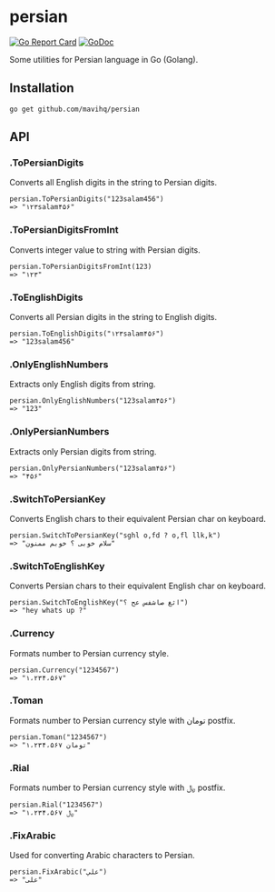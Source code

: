 # persian
[![Go Report Card](https://goreportcard.com/badge/github.com/mavihq/persian)](https://goreportcard.com/report/github.com/mavihq/persian)
[![GoDoc](https://godoc.org/github.com/mavihq/persian?status.svg)](https://godoc.org/github.com/mavihq/persian)

Some utilities for Persian language in Go (Golang).

## Installation
```
go get github.com/mavihq/persian
```

## API
### .ToPersianDigits
Converts all English digits in the string to Persian digits.
```
persian.ToPersianDigits("123salam456")
=> "۱۲۳salam۴۵۶"
```

### .ToPersianDigitsFromInt
Converts integer value to string with Persian digits.
```
persian.ToPersianDigitsFromInt(123)
=> "۱۲۳"
```

### .ToEnglishDigits
Converts all Persian digits in the string to English digits.
```
persian.ToEnglishDigits("۱۲۳salam۴۵۶")
=> "123salam456"
```

### .OnlyEnglishNumbers
Extracts only English digits from string.
```
persian.OnlyEnglishNumbers("123salam۴۵۶")
=> "123"
```

### .OnlyPersianNumbers
Extracts only Persian digits from string.
```
persian.OnlyPersianNumbers("123salam۴۵۶")
=> "۴۵۶"
```

### .SwitchToPersianKey
Converts English chars to their equivalent Persian char on keyboard.
```
persian.SwitchToPersianKey("sghl o,fd ? o,fl llk,k")
=> "سلام خوبی ؟ خوبم ممنون"
```

### .SwitchToEnglishKey
Converts Persian chars to their equivalent English char on keyboard.
```
persian.SwitchToEnglishKey("اثغ صاشفس عح ؟")
=> "hey whats up ?"
```

### .Currency
Formats number to Persian currency style.
```
persian.Currency("1234567")
=> "۱،۲۳۴،۵۶۷"
```

### .Toman
Formats number to Persian currency style with تومان postfix.
```
persian.Toman("1234567")
=> "۱،۲۳۴،۵۶۷ تومان"
```

### .Rial
Formats number to Persian currency style with ﷼ postfix.
```
persian.Rial("1234567")
=> "۱،۲۳۴،۵۶۷ ﷼"
```

### .FixArabic
Used for converting Arabic characters to Persian.
```
persian.FixArabic("علي")
=> "علی"
```
